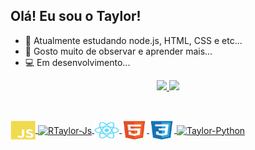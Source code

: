 ## Olá! Eu sou o Taylor!

- 🧠 Atualmente estudando node.js, HTML, CSS e etc...
- 👀 Gosto muito de observar e aprender mais...
- 💻 Em desenvolvimento... 

<div align="center">
  <a href="https://github.com/olirrvt">
  <img height="180em" src="https://github-readme-stats.vercel.app/api?username=olirrvt&show_icons=true&theme=radical&include_all_commits=true&count_private=true"/>
  <img height="180em" src="https://github-readme-stats.vercel.app/api/top-langs/?username=olirrvt&layout=compact&langs_count=7&theme=radical"/>
</div>
  
  ##
  
  <div style="display: inline_block"><br>
  <img align="center" alt="Taylor-Js" height="30" width="40" src="https://raw.githubusercontent.com/devicons/devicon/master/icons/javascript/javascript-plain.svg">
    <img align="center" alt="RTaylor-Js" height="30" width="40" src="https://cdn.jsdelivr.net/gh/devicons/devicon/icons/nodejs/nodejs-original.svg" />
  <img align="center" alt="Taylor-Ts" height="30" width="40"  src="https://raw.githubusercontent.com/devicons/devicon/master/icons/react/react-original.svg">
  <img align="center" alt="Taylor-HTML" height="30" width="40" src="https://raw.githubusercontent.com/devicons/devicon/master/icons/html5/html5-original.svg">
  <img align="center" alt="Taylor-CSS" height="30" width="40" 
  src="https://raw.githubusercontent.com/devicons/devicon/master/icons/css3/css3-original.svg">
  <img align="center" alt="Taylor-Python" height="30" width="40"
  src="https://cdn.jsdelivr.net/gh/devicons/devicon/icons/python/python-original.svg" />
</div>
